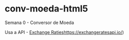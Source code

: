 # conv-moeda-html5
Semana 0 - Conversor de Moeda

Usa a API - [Exchange Raties]()https://exchangeratesapi.io/)
